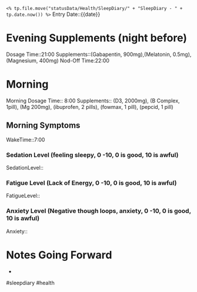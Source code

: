`<% tp.file.move("statusData/Health/SleepDiary/" + "SleepDiary - " + tp.date.now()) %>`
Entry Date::{{date}}
# Evening Supplements (night before)
Dosage Time::21:00
Supplements::(Gabapentin, 900mg),(Melatonin, 0.5mg), (Magnesium, 400mg)
Nod-Off Time:22:00
# Morning
Morning Dosage Time:: 8:00
Supplements:: (D3, 2000mg), (B Complex, 1pill), (Mg 200mg),  (ibuprofen, 2 pills), (fowmax, 1 pill), (pepcid, 1 pill)
## Morning Symptoms
WakeTime::7:00
### Sedation Level (feeling sleepy, 0 -10, 0 is good, 10 is awful) 
SedationLevel:: 
### Fatigue Level (Lack of Energy, 0 -10, 0 is good, 10 is awful) 
FatigueLevel:: 
### Anxiety Level (Negative though loops, anxiety, 0 -10, 0 is good, 10 is awful)
Anxiety:: 

# Notes Going Forward
- 
#sleepdiary
#health 
